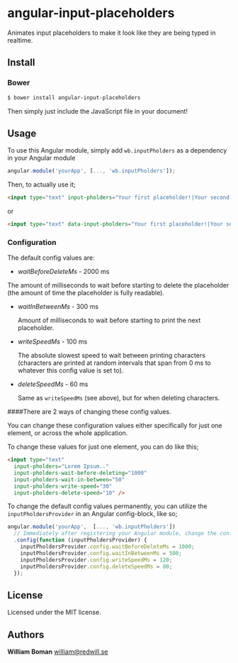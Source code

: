 angular-input-placeholders
===================

Animates input placeholders to make it look like they are being typed in realtime.

## Install
### Bower
```bash
$ bower install angular-input-placeholders
```
Then simply just include the JavaScript file in your document!

## Usage
To use this Angular module, simply add `wb.inputPholders` as a dependency in your Angular module
```js
angular.module('yourApp', [..., 'wb.inputPholders']);
```
Then, to actually use it;
```html
<input type="text" input-pholders="Your first placeholder!|Your second placeholder.|And so on...">
```
or
```html
<input type="text" data-input-pholders="Your first placeholder!|Your second placeholder.|And so on...">
```
### Configuration
The default config values are:
- *waitBeforeDeleteMs* - 2000 ms

 The amount of milliseconds to wait before starting to delete the placeholder (the amount of time the placeholder is fully readable).
- *waitInBetweenMs* - 300 ms

  Amount of milliseconds to wait before starting to print the next placeholder.

- *writeSpeedMs* - 100 ms

  The absolute slowest speed to wait between printing characters (characters are printed at random intervals that span from 0 ms to whatever this config value is set to).

- *deleteSpeedMs* - 60 ms

  Same as `writeSpeedMs` (see above), but for when deleting characters.


####There are 2 ways of changing these config values.

You can change these configuration values either specifically for just one element, or across the whole application.

To change these values for just one element, you can do like this;
```html
<input type="text"
  input-pholders="Lorem Ipsum.."
  input-pholders-wait-before-deleting="1000"
  input-pholders-wait-in-between="50"
  input-pholders-write-speed="30"
  input-pholders-delete-speed="10" />
```

To change the default config values permanently, you can utilize the `inputPholdersProvider` in an Angular config-block, like so;
```js
angular.module('yourApp',  [..., 'wb.inputPholders'])
  // Immediately after registering your Angular module, change the config values.
  .config(function (inputPholdersProvider) {
    inputPholdersProvider.config.waitBeforeDeleteMs = 1000;
    inputPholdersProvider.config.waitInBetweenMs = 500;
    inputPholdersProvider.config.writeSpeedMs = 120;
    inputPholdersProvider.config.deleteSpeedMs = 80;
  });
```


## License
Licensed under the MIT license.

## Authors
**William Boman** <william@redwill.se>
